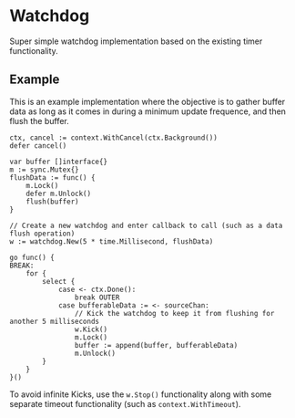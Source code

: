 # Watchdog

Super simple watchdog implementation based on the existing timer functionality.

## Example

This is an example implementation where the objective is to gather buffer data as long as it comes in during a minimum update frequence, and then flush the buffer.
```
ctx, cancel := context.WithCancel(ctx.Background())
defer cancel()

var buffer []interface{}
m := sync.Mutex{}
flushData := func() {
    m.Lock()
    defer m.Unlock()
    flush(buffer)
}

// Create a new watchdog and enter callback to call (such as a data flush operation)
w := watchdog.New(5 * time.Millisecond, flushData)

go func() {
BREAK:
    for {
        select {
            case <- ctx.Done():
                break OUTER
            case bufferableData := <- sourceChan:
                // Kick the watchdog to keep it from flushing for another 5 milliseconds
                w.Kick()
                m.Lock()
                buffer := append(buffer, bufferableData)
                m.Unlock()
        }
    }
}()

```

To avoid infinite Kicks, use the `w.Stop()` functionality along with some separate timeout functionality (such as `context.WithTimeout`).